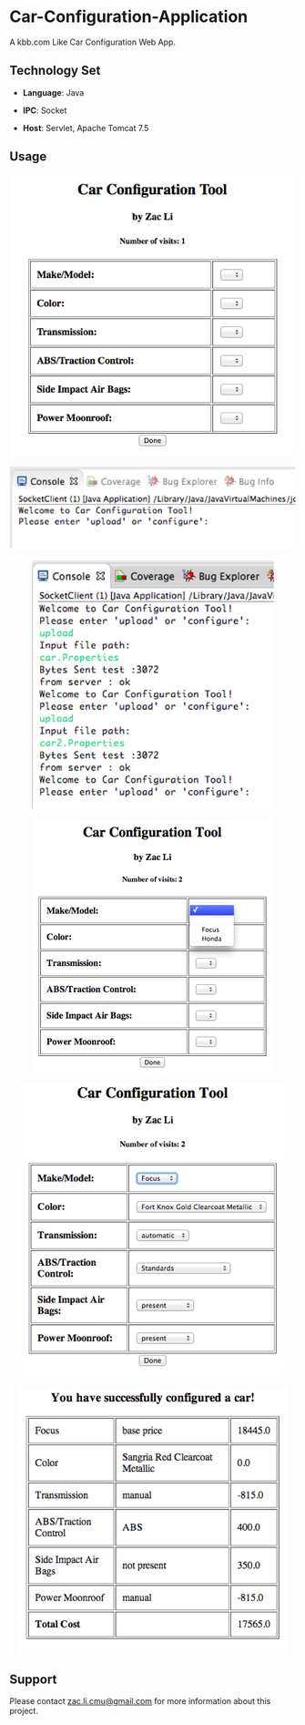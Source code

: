 Car-Configuration-Application
=============================

A kbb.com Like Car Configuration Web App.

## Technology Set

- **Language**: Java

- **IPC**: Socket

- **Host**: Servlet, Apache Tomcat 7.5

## Usage

<p align="center"> <img src='/Assets/InitPage.PNG'></img> </p>

<p align="center"> <img src='/Assets/Client1.PNG'></img> </p>

<p align="center"> <img src='/Assets/Client2.PNG'></img> </p>

<p align="center"> <img src='/Assets/ConfigurePage1.PNG'></img> </p>

<p align="center"> <img src='/Assets/ConfigurePage2.PNG'></img> </p>

<p align="center"> <img src='/Assets/ResultPage.PNG'></img> </p>

## Support  

Please contact zac.li.cmu@gmail.com for more information about this project.

